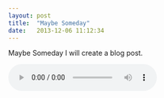 ```yaml
---
layout: post
title:  "Maybe Someday"
date:   2013-12-06 11:12:34
---
```


Maybe Someday I will create a blog post.


<audio src="http://macsixmacsix.free.fr/THE%20CURE/2000%20-%2020%20Avril%20-%20Lille/08%20-%20Maybe%20someday.mp3" controls autoplay loop></audio>

